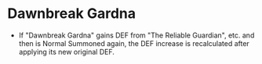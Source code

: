 # Dawnbreak Gardna

*   If "Dawnbreak Gardna" gains DEF from "The Reliable Guardian", etc. and then is Normal Summoned again, the DEF increase is recalculated after applying its new original DEF.
